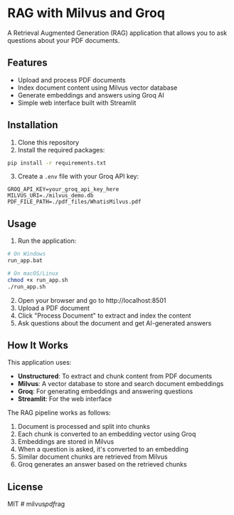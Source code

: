 # RAG with Milvus and Groq

A Retrieval Augmented Generation (RAG) application that allows you to ask questions about your PDF documents.

## Features

- Upload and process PDF documents
- Index document content using Milvus vector database
- Generate embeddings and answers using Groq AI
- Simple web interface built with Streamlit

## Installation

1. Clone this repository
2. Install the required packages:

```bash
pip install -r requirements.txt
```

3. Create a `.env` file with your Groq API key:

```
GROQ_API_KEY=your_groq_api_key_here
MILVUS_URI=./milvus_demo.db
PDF_FILE_PATH=./pdf_files/WhatisMilvus.pdf
```

## Usage

1. Run the application:

```bash
# On Windows
run_app.bat

# On macOS/Linux
chmod +x run_app.sh
./run_app.sh
```

2. Open your browser and go to http://localhost:8501
3. Upload a PDF document
4. Click "Process Document" to extract and index the content
5. Ask questions about the document and get AI-generated answers

## How It Works

This application uses:

- **Unstructured**: To extract and chunk content from PDF documents
- **Milvus**: A vector database to store and search document embeddings
- **Groq**: For generating embeddings and answering questions
- **Streamlit**: For the web interface

The RAG pipeline works as follows:
1. Document is processed and split into chunks
2. Each chunk is converted to an embedding vector using Groq
3. Embeddings are stored in Milvus
4. When a question is asked, it's converted to an embedding
5. Similar document chunks are retrieved from Milvus
6. Groq generates an answer based on the retrieved chunks

## License

MIT
#   m i l v u s _ p d f _ r a g  
 